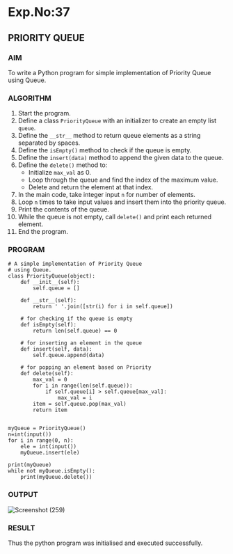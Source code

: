 # Exp.No:37  
## PRIORITY QUEUE

### AIM  
To write a Python program for simple implementation of Priority Queue using Queue.

### ALGORITHM

1. Start the program.  
2. Define a class `PriorityQueue` with an initializer to create an empty list `queue`.  
3. Define the `__str__` method to return queue elements as a string separated by spaces.  
4. Define the `isEmpty()` method to check if the queue is empty.  
5. Define the `insert(data)` method to append the given data to the queue.  
6. Define the `delete()` method to:  
   - Initialize `max_val` as 0.  
   - Loop through the queue and find the index of the maximum value.  
   - Delete and return the element at that index.  
7. In the main code, take integer input `n` for number of elements.  
8. Loop `n` times to take input values and insert them into the priority queue.  
9. Print the contents of the queue.  
10. While the queue is not empty, call `delete()` and print each returned element.  
11. End the program.

### PROGRAM

```
# A simple implementation of Priority Queue
# using Queue.
class PriorityQueue(object):
	def __init__(self):
		self.queue = []

	def __str__(self):
		return ' '.join([str(i) for i in self.queue])

	# for checking if the queue is empty
	def isEmpty(self):
		return len(self.queue) == 0

	# for inserting an element in the queue
	def insert(self, data):
	    self.queue.append(data)

	# for popping an element based on Priority
	def delete(self):
		max_val = 0
		for i in range(len(self.queue)):
			if self.queue[i] > self.queue[max_val]:
				max_val = i
		item = self.queue.pop(max_val)
		return item
		

myQueue = PriorityQueue()
n=int(input())	
for i in range(0, n):
    ele = int(input())
    myQueue.insert(ele)
	
print(myQueue)		
while not myQueue.isEmpty():
	print(myQueue.delete())
```

### OUTPUT
![Screenshot (259)](https://github.com/user-attachments/assets/ad230a66-d708-4ad8-8cf9-52c0771b0f6e)

### RESULT
Thus the python program was initialised and executed successfully.
